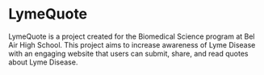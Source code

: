 # LymeQuote
LymeQuote is a project created for the Biomedical Science program at Bel Air High School.
This project aims to increase awareness of Lyme Disease with an engaging website that users can submit, share, and read quotes about Lyme Disease.